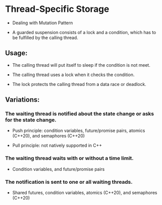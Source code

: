 # Thread-Specific Storage

* Dealing with Mutation Pattern

* A guarded suspension consists of a lock and a condition, which has to be fulfilled by the calling thread.

## Usage:

* The calling thread will put itself to sleep if the condition is not
meet.

* The calling thread uses a lock when it checks the condition.

* The lock protects the calling thread from a data race or deadlock.

## Variations:

### The waiting thread is notified about the state change or asks for the state change.

* Push principle: condition variables, future/promise pairs, atomics (C++20), and semaphores (C++20)

* Pull principle: not natively supported in C++

### The waiting thread waits with or without a time limit.

* Condition variables, and future/promise pairs

### The notification is sent to one or all waiting threads.

* Shared futures, condition variables, atomics (C++20), and semaphores (C++20)